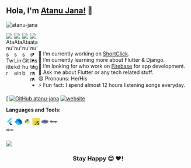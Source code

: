 ## Hola, I'm [Atanu Jana!](https://atanu-jana.github.io/) 👋

<p align="left"> <img src="https://komarev.com/ghpvc/?username=atanu-jana&label=Views&color=blue&style=plastic" alt="atanu-jana" /> </p>

<a href="https://twitter.com">
  <img align="left" alt="Atanu's Twitter" width="22px" src="https://cdn.jsdelivr.net/npm/simple-icons@v3/icons/twitter.svg" />
</a>
<a href="https://linkedin.com">
  <img align="left" alt="Atanu's Linkdein" width="22px" src="https://cdn.jsdelivr.net/npm/simple-icons@v3/icons/linkedin.svg" />
</a>
<a href="https://github.com/atanu-jana">
  <img align="left" alt="Atanu's Github" width="22px" src="https://cdn.jsdelivr.net/npm/simple-icons@v3/icons/github.svg" />
</a>
<a href="https://instagram.com/codepur_ka_superhero/">
  <img align="left" alt="atanu's Instagram" width="22px" src="https://cdn.jsdelivr.net/npm/simple-icons@v3/icons/instagram.svg" />
</a>


<br/>
<br/>



- 🔭 I’m currently working on [ShortClick](https://shortclick.github.io/).
- 🌱 I’m currently learning more about Flutter & Django.
- 🤔 I’m looking for who work on [Firebase](https://firebase.google.com/) for app development.
- 💬 Ask me about Flutter or any tech related stuff.
- 😄 Pronouns: He/His
- ⚡ Fun fact: I spend almost 12 hours listening songs everyday.

[
[![GitHub atanu-jana](https://img.shields.io/badge/Follow-1-orange?label=follow&style=social)](https://atanu-jana.github.io/)
[![website](https://img.shields.io/badge/atanu--jana.github.io-PortfolioWebsite-009432?style=flat-square&logo=google-chrome)](https://atanu-jana.github.io/)


**Languages and Tools:**  

<code><img height="20" src="https://raw.githubusercontent.com/github/explore/80688e429a7d4ef2fca1e82350fe8e3517d3494d/topics/flutter/flutter.png"></code>
<code><img height="20" src="https://raw.githubusercontent.com/github/explore/80688e429a7d4ef2fca1e82350fe8e3517d3494d/topics/dart/dart.png"></code>
<code><img height="20" src="https://raw.githubusercontent.com/github/explore/80688e429a7d4ef2fca1e82350fe8e3517d3494d/topics/python/python.png"></code>
<code><img height="20" src="https://raw.githubusercontent.com/github/explore/80688e429a7d4ef2fca1e82350fe8e3517d3494d/topics/javascript/javascript.png"></code>
<code><img height="20" src="https://raw.githubusercontent.com/github/explore/80688e429a7d4ef2fca1e82350fe8e3517d3494d/topics/php/php.png"></code>
<code><img height="20" src="https://raw.githubusercontent.com/github/explore/80688e429a7d4ef2fca1e82350fe8e3517d3494d/topics/django/django.png"></code>   
<code><img height="20" src="https://raw.githubusercontent.com/github/explore/80688e429a7d4ef2fca1e82350fe8e3517d3494d/topics/unity/unity.png"></code>     

<a href="https://github.com/atanu-jana">
  <img align="center" src="https://github-readme-stats.vercel.app/api/top-langs/?username=atanu-jana&theme=light&hide_langs_below=1" />
</a>


<div align="center">

### Stay Happy 😊 ❤️!

</div>
